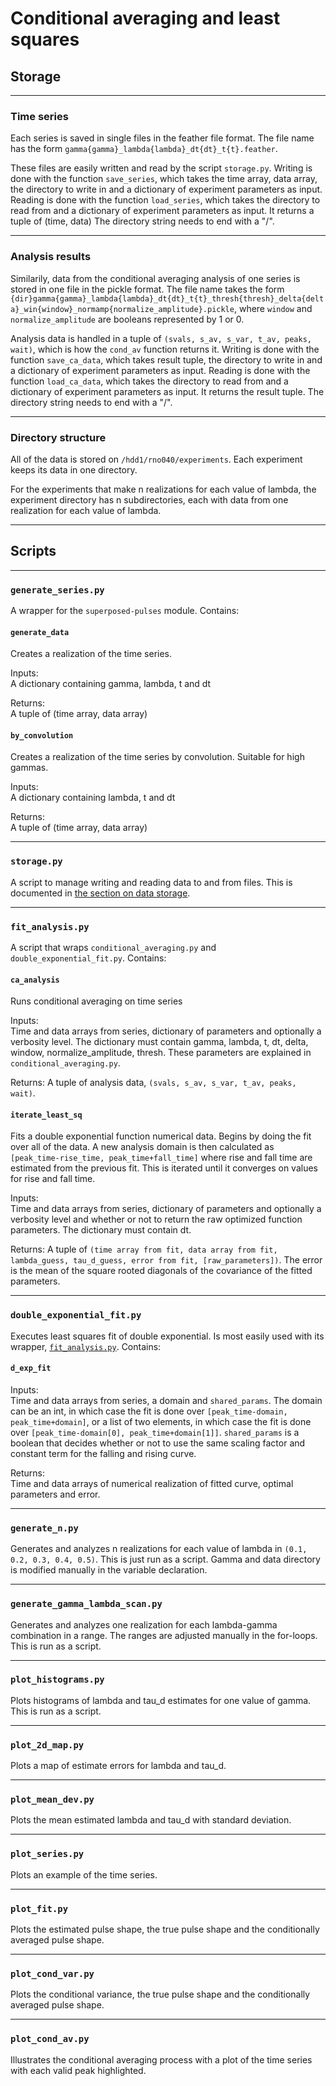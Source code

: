# Conditional averaging and least squares


## Storage

---

### Time series

Each series is saved in single files in the feather file format. The file name has the form `gamma{gamma}_lambda{lambda}_dt{dt}_t{t}.feather`. 

These files are easily written and read by the script `storage.py`. Writing is done with the function `save_series`, which takes the time array, data array, the directory to write in and a dictionary of experiment parameters as input. Reading is done with the function `load_series`, which takes the directory to read from and a dictionary of experiment parameters as input. It returns a tuple of (time, data) The directory string needs to end with a "/". 

---

### Analysis results

Similarily, data from the conditional averaging analysis of one series is stored in one file in the pickle format. The file name takes the form `{dir}gamma{gamma}_lambda{lambda}_dt{dt}_t{t}_thresh{thresh}_delta{delta}_win{window}_normamp{normalize_amplitude}.pickle`, where `window` and `normalize_amplitude` are booleans represented by 1 or 0. 

Analysis data is handled in a tuple of `(svals, s_av, s_var, t_av, peaks, wait)`, which is how the `cond_av` function returns it. Writing is done with the function `save_ca_data`, which takes result tuple, the directory to write in and a dictionary of experiment parameters as input. Reading is done with the function `load_ca_data`, which takes the directory to read from and a dictionary of experiment parameters as input. It returns the result tuple. The directory string needs to end with a "/". 

---

### Directory structure

All of the data is stored on `/hdd1/rno040/experiments`. Each experiment keeps its data in one directory. 

For the experiments that make n realizations for each value of lambda, the experiment directory has n subdirectories, each with data from one realization for each value of lambda.

---

## Scripts

---

### `generate_series.py`

A wrapper for the `superposed-pulses` module. Contains:

#### `generate_data`  

Creates a realization of the time series.

Inputs:  
A dictionary containing gamma, lambda, t and dt

Returns:  
A tuple of (time array, data array)

#### `by_convolution`  

Creates a realization of the time series by convolution. Suitable for high gammas.

Inputs:  
A dictionary containing lambda, t and dt

Returns:  
A tuple of (time array, data array)

---

### `storage.py`

A script to manage writing and reading data to and from files. This is documented in [the section on data storage](#Storage).

---

### `fit_analysis.py`

A script that wraps `conditional_averaging.py` and `double_exponential_fit.py`. Contains:

#### `ca_analysis`

Runs conditional averaging on time series

Inputs:  
Time and data arrays from series, dictionary of parameters and optionally a verbosity level. The dictionary must contain gamma, lambda, t, dt, delta, window, normalize_amplitude, thresh. These parameters are explained in `conditional_averaging.py`.

Returns:
A tuple of analysis data, `(svals, s_av, s_var, t_av, peaks, wait)`.

#### `iterate_least_sq`

Fits a double exponential function numerical data. Begins by doing the fit over all of the data. A new analysis domain is then calculated as `[peak_time-rise_time, peak_time+fall_time]` where rise and fall time are estimated from the previous fit. This is iterated until it converges on values for rise and fall time.

Inputs:  
Time and data arrays from series, dictionary of parameters and optionally a verbosity level and whether or not to return the raw optimized function parameters. The dictionary must contain dt.

Returns:
A tuple of `(time array from fit, data array from fit, lambda_guess, tau_d_guess, error from fit, [raw_parameters])`. The error is the mean of the square rooted diagonals of the covariance of the fitted parameters.

---

### `double_exponential_fit.py`
Executes least squares fit of double exponential. Is most easily used with its wrapper, [`fit_analysis.py`](#fit_analysis.py). Contains:

#### `d_exp_fit`

Inputs:  
Time and data arrays from series, a domain and `shared_params`. The domain can be an int, in which case the fit is done over `[peak_time-domain, peak_time+domain]`, or a list of two elements, in which case the fit is done over `[peak_time-domain[0], peak_time+domain[1]]`. `shared_params` is a boolean that decides whether or not to use the same scaling factor and constant term for the falling and rising curve.

Returns:  
Time and data arrays of numerical realization of fitted curve, optimal parameters and error.

---

### `generate_n.py`

Generates and analyzes n realizations for each value of lambda in `(0.1, 0.2, 0.3, 0.4, 0.5)`. This is just run as a script. Gamma and data directory is modified manually in the variable declaration.

---

### `generate_gamma_lambda_scan.py`

Generates and analyzes one realization for each lambda-gamma combination in a range. The ranges are adjusted manually in the for-loops. This is run as a script.

---

### `plot_histograms.py`

Plots histograms of lambda and tau_d estimates for one value of gamma. This is run as a script.

---

### `plot_2d_map.py`

Plots a map of estimate errors for lambda and tau_d.

---

### `plot_mean_dev.py`

Plots the mean estimated lambda and tau_d with standard deviation.

---

### `plot_series.py`

Plots an example of the time series.

---

### `plot_fit.py`

Plots the estimated pulse shape, the true pulse shape and the conditionally averaged pulse shape.

---

### `plot_cond_var.py`

Plots the conditional variance, the true pulse shape and the conditionally averaged pulse shape.

---

### `plot_cond_av.py`

Illustrates the conditional averaging process with a plot of the time series with each valid peak highlighted.
